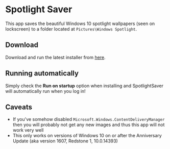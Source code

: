 # Spotlight Saver

This app saves the beautiful Windows 10 spotlight wallpapers (seen on lockscreen) to a folder located at `Pictures\Windows Spotlight`.

## Download

Download and run the latest installer from [here](https://github.com/depthbomb/SpotlightSaver/releases/latest).

## Running automatically

Simply check the **Run on startup** option when installing and SpotlightSaver will automatically run when you log in!

## Caveats

* If you've somehow disabled `Microsoft.Windows.ContentDeliveryManager` then you will probably not get any new images and thus this app will not work very well
* This only works on versions of Windows 10 on or after the Anniversary Update (aka version 1607, Redstone 1, 10.0.14393)
